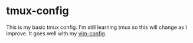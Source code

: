 # tmux-config
This is my basic tmux config. I'm still learning tmux so this will change as I improve. It goes well with my [vim-config](https://github.com/aaron777collins/vim-config).
